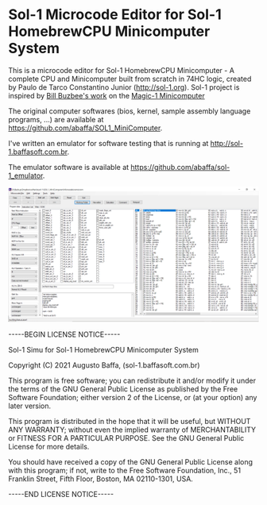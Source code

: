 # Sol-1 Microcode Editor for Sol-1 HomebrewCPU Minicomputer System

This is a microcode editor for Sol-1 HomebrewCPU Minicomputer - A complete CPU and Minicomputer built from scratch in 74HC logic, created by Paulo de Tarco Constantino Junior (http://sol-1.org). Sol-1 project is inspired by [Bill Buzbee's work](http://homebrewcpu.com) on the [Magic-1 Minicomputer](http://www.magic-1.org/)

The original computer softwares (bios, kernel, sample assembly language programs, ...) are available at https://github.com/abaffa/SOL1_MiniComputer.

I've written an emulator for software testing that is running at http://sol-1.baffasoft.com.br.

The emulator software is available at https://github.com/abaffa/sol-1_emulator.

![sol1_simu](_release/sol1_simu.png)

-----BEGIN LICENSE NOTICE----- 

Sol-1 Simu for Sol-1 HomebrewCPU Minicomputer System

Copyright (C) 2021  Augusto Baffa, (sol-1.baffasoft.com.br)

This program is free software; you can redistribute it and/or
modify it under the terms of the GNU General Public License
as published by the Free Software Foundation; either version 2
of the License, or (at your option) any later version.

This program is distributed in the hope that it will be useful,
but WITHOUT ANY WARRANTY; without even the implied warranty of
MERCHANTABILITY or FITNESS FOR A PARTICULAR PURPOSE.  See the
GNU General Public License for more details.

You should have received a copy of the GNU General Public License
along with this program; if not, write to the Free Software
Foundation, Inc., 51 Franklin Street, Fifth Floor, Boston, MA  02110-1301, USA.

-----END LICENSE NOTICE----- 
